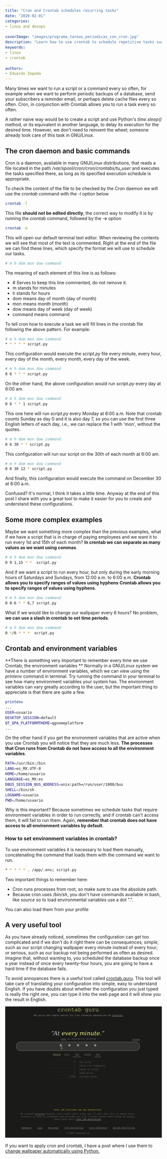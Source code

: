 ```yaml
---
title: "Cron and Crontab schedules recurring tasks"
date: "2020-02-01"
categories:
- linux and devops

coverImage: "images/programa_tareas_periodicas_con_cron.jpg"
description: "Learn how to use crontab to schedule repetitive tasks such as database backups, sending emails, periodically on GNU/Linux using Cron and Crontab."
keywords:
- linux
- crontab

authors:
- Eduardo Zepeda
---
```


Many times we want to run a script or a command every so often, for example when we want to perform periodic backups of a database, send your subscribers a reminder email, or perhaps delete cache files every so often. Cron, in conjunction with Crontab allows you to run a task every so often.

A rather naive way would be to create a script and use Python's _time.sleep()_ method, or its equivalent in another language, to delay its execution for the desired time. However, we don't need to reinvent the wheel; someone already took care of this task in GNU/Linux.

## The cron daemon and basic commands

Cron is a daemon, available in many GNU/Linux distributions, that reads a file located in the path _/var/spool/cron/cron/crontabs/tu_user_ and executes the tasks specified there, as long as its specified execution schedule is appropriate.

To check the content of the file to be checked by the Cron daemon we will use the _crontab_ command with the _-l_ option below

```bash
crontab -l
```

This file **should not be edited directly**, the correct way to modify it is by running the _crontab_ command, followed by the -e option

```bash
crontab -e
```

This will open our default terminal text editor. When reviewing the contents we will see that most of the text is commented. Right at the end of the file we can find these lines, which specify the format we will use to schedule our tasks.

```bash
# m h dom mon dow command
```

The meaning of each element of this line is as follows:

* \# Serves to keep this line commented, do not remove it.
* m stands for minutes
* h stands for hours
* dom means day of month (day of month)
* mon means month (month)
* dow means day of week (day of week)
* command means command

To tell cron how to execute a task we will fill lines in the crontab file following the above pattern. For example:

```bash
# m h dom mon dow command
* * * * * script.py
```

This configuration would execute the _script.py_ file every minute, every hour, every day of the month, every month, every day of the week.

```bash
# m h dom mon dow command
0 6 * * * script.py
```

On the other hand, the above configuration would run _script.py_ every day at 6:00 am.

```bash
# m h dom mon dow command
0 6 * * 1 script.py
```

This one here will run _script.py_ every Monday at 6:00 a.m. Note that crontab counts Sunday as day 0 and it is also day 7, so you can use the first three English letters of each day, i.e., we can replace the 1 with 'mon', without the quotes.

```bash
# m h dom mon dow command
0 6 30 * * script.py
```

This configuration will run our script on the 30th of each month at 6:00 am.

```bash
# m h dom mon dow command
0 6 30 12 * script.py
```

And finally, this configuration would execute the command on December 30 at 6:00 a.m.

Confused? It's normal, I think it takes a little time. Anyway at the end of this post I share with you a great tool to make it easier for you to create and understand these configurations.

## Some more complex examples

Maybe we want something more complex than the previous examples, what if we have a script that is in charge of paying employees and we want it to run every 1st and 15th of each month? **In crontab we can separate as many values as we want using commas**.

```bash
# m h dom mon dow command
0 9 1,15 * *  script.py
```

And if we want a script to run every hour, but only during the early morning hours of Saturdays and Sundays, from 12:00 a.m. to 6:00 a.m. **Crontab allows you to specify ranges of values using hyphens** **Crontab allows you to specify ranges of values using hyphens**.

```bash
# m h dom mon dow command
0 0-6 * * 6,7 script.py
```

What if we would like to change our wallpaper every 6 hours? No problem, **we can use a slash in crontab to set time periods**.

```bash
# m h dom mon dow command
0 */6 * * *  script.py
```

## Crontab and environment variables

**There is something very important to remember every time we use Crontab; the environment variables ** Normally in a GNU/Linux system we have a number of environment variables, which we can view using the _printenv_ command in terminal. Try running the command in your terminal to see how many environment variables your system has. The environment variables can vary greatly according to the user, but the important thing to appreciate is that there are quite a few.

```bash
printenv
...
USER=usuario
DESKTOP_SESSION=default
QT_QPA_PLATFORMTHEME=qgnomeplatform
...
```

On the other hand if you get the environment variables that are active when you use Crontab you will notice that they are much less. **The processes that Cron runs from Crontab do not have access to all the environment variables**.

```bash
PATH=/usr/bin:/bin
LANG=es_MX.UTF-8
HOME=/home/usuario
LANGUAGE=es_MX:es
DBUS_SESSION_BUS_ADDRESS=unix:path=/run/user/1000/bus
SHELL=/bin/sh
LOGNAME=usuario
PWD=/home/usuario
```

Why is this important? Because sometimes we schedule tasks that require environment variables in order to run correctly, and if crontab can't access them, it will fail to run them. Again, **remember that crontab does not have access to all environment variables by default**.

### How to set environment variables in crontab?

To use environment variables it is necessary to load them manually, concatenating the command that loads them with the command we want to run.

``` bash
* * * * * . /app/.env; script.py
```

Two important things to remember here:
- Cron runs processes from root, so make sure to use the absolute path.
- Because cron uses */bin/sh*, you don't have commands available in bash, like *source* so to load environmental variables use a dot ".".

You can also load them from your profile

## A very useful tool

As you have already noticed, sometimes the configuration can get too complicated and if we don't do it right there can be consequences; simple, such as our script changing wallpaper every minute instead of every hour; or serious, such as our backup not being performed as often as desired. Imagine that, without wanting to, you scheduled the database backup once a year instead of once every twenty-four hours, you are going to have a hard time if the database fails.

To avoid annoyances there is a useful tool called [crontab.guru](https://crontab.guru). This tool will take care of translating your configuration into simple, easy to understand English. If you have doubts about whether the configuration you just typed is really the right one, you can type it into the web page and it will show you the result in English.

![Screenshot of crontab guru](images/crontab_guru.gif)

If you want to apply cron and crontab, I have a post where I use them to [change wallpaper automatically using Python.](/en/how-to-program-an-automatic-wallpaper-changer-in-python/)